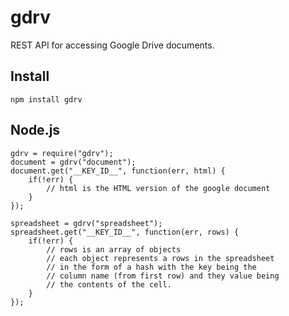 # gdrv

REST API for accessing Google Drive documents.

## Install

	npm install gdrv

## Node.js

	gdrv = require("gdrv");
	document = gdrv("document");
	document.get("__KEY_ID__", function(err, html) {
		if(!err) {
			// html is the HTML version of the google document 
		}
	});

	spreadsheet = gdrv("spreadsheet");
	spreadsheet.get("__KEY_ID__", function(err, rows) {
		if(!err) {
			// rows is an array of objects
			// each object represents a rows in the spreadsheet
			// in the form of a hash with the key being the
			// column name (from first row) and they value being
			// the contents of the cell.
		}
	});



